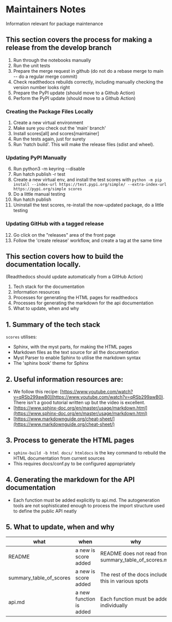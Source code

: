 # Maintainers Notes

Information relevant for package maintenance

## This section covers the process for making a release from the develop branch

1. Run through the notebooks manually
2. Run the unit tests
3. Prepare the merge request in github (do not do a rebase merge to main -- do a regular merge commit)
4. Check readthedocs rebuilds correctly, including manually checking the version number looks right
5. Prepare the PyPI update (should move to a Github Action)
6. Perform the PyPI update (should move to a Github Action)

### Creating the Package Files Locally

1. Create a new virtual environment
2. Make sure you check out the 'main' branch'
3. Install scores[all] and scores[maintainer]
4. Run the tests again, just for surety
5. Run 'hatch build'. This will make the release files (sdist and wheel).

### Updating PyPI Manually
6. Run python3 -m keyring --disable 
7. Run hatch publish -r test
8. Create a new virtual env, and install the test scores with `python -m pip install --index-url https://test.pypi.org/simple/ --extra-index-url https://pypi.org/simple scores`
9. Do a little manual testing
10. Run hatch publish
11. Uninstall the test scores, re-install the now-updated package, do a little testing

### Updating GitHub with a tagged release
12. Go click on the "releases" area of the front page
13. Follow the 'create release' workflow, and create a tag at the same time


## This section covers how to build the documentation locally. 
(Readthedocs should update automatically from a GitHub Action)

1. Tech stack for the documentation
2. Information resources
2. Processes for generating the HTML pages for readthedocs
3. Processes for generating the markdown for the api documentation
4. What to update, when and why

## 1. Summary of the tech stack

`scores` utilises:

 - Sphinx, with the myst parts, for making the HTML pages
 - Markdown files as the text source for all the documentation
 - Myst Parser to enable Sphinx to utilise the markdown syntax
 - The 'sphinx book' theme for Sphinx

## 2. Useful information resources are:

 - We follow this recipe: [https://www.youtube.com/watch?v=qRSb299awB0](https://www.youtube.com/watch?v=qRSb299awB0). There isn't a good tutorial written up but the video is excellent.
 - [https://www.sphinx-doc.org/en/master/usage/markdown.html](https://www.sphinx-doc.org/en/master/usage/markdown.html)
 - [https://www.markdownguide.org/cheat-sheet/](https://www.markdownguide.org/cheat-sheet/)

## 3. Process to generate the HTML pages

 - `sphinx-build -b html docs/ htmldocs` is the key command to rebuild the HTML documentation from current sources
 - This requires docs/conf.py to be configured appropriately

## 4. Generating the markdown for the API documentation

 - Each function must be added explicitly to api.md. The autogeneration tools are not sophisticated enough to process
   the import structure used to define the public API neatly

## 5. What to update, when and why

|     what                 |     when                 |      why     |
| ------------             | -----------              | ------------ | 
|  README                  |  a new is score added    | README does not read from summary_table_of_scores.md
|  summary_table_of_scores |  a new is score added    | The rest of the docs includes this in various spots
|  api.md                  |  a new function is added | Each function must be added individually